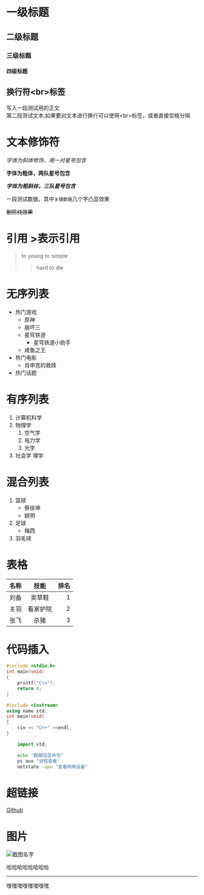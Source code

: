 # 一级标题
## 二级标题
### 三级标题
#### 四级标题

## 换行符\<br\>标签
写入一段测试用的正文<br>第二段测试文本,如果要对文本进行换行可以使用\<br\>标签，或者直接空格分隔

# 文本修饰符 

*字体为斜体修饰，用一对星号包含*

**字体为粗体，两队星号包含**

***字体为粗斜体，三队星号包含***

一段测试数据，其中`关键数据`几个字凸显效果

~~删除线效果~~

# 引用 \>表示引用

> to young to simple
>> hard to die

# 无序列表

* 热门游戏
  * 原神
  * 崩坏三
  * 星穹铁道
    * 星穹铁道小助手
  * 咸鱼之王
* 热门电影
  * 肖申克的救赎
* 热门话题

# 有序列表

1. 计算机科学
2. 物理学
   1. 空气学
   2. 电力学
   3. 光学
3. 社会学
理学

# 混合列表

1. 篮球
   * 蔡徐坤
   * 姚明
2. 足球
   * 梅西
3. 羽毛球

# 表格

名称|技能|排名
---|:--:|---:
刘备|卖草鞋|1
关羽|看家护院|2
张飞|杀猪|3

# 代码插入

```c
#include <stdio.h>
int main(void)
{
    printf("C\n");
    return 0;
}
```

```cpp
#include <iostream>
using name std;
int main(void)
{
    cin << "C++" <<endl;
}
```

```python
    import std; 
```
 
```bash
    echo "数据回显命令"
    ps aux "进程查看"
    netstate -apn "查看网络设备"
```

# 超链接

[Github](https://github.com "进入github")

# 图片
![截图名字](https://liuhao-aliyun-oss.oss-cn-beijing.aliyuncs.com/1672925096215.png "图片的地址")


哈哈哈哈哈哈哈哈
 
*****
 
嘿嘿嘿嘿嘿嘿嘿嘿


